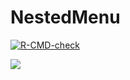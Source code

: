 # NestedMenu

<!-- badges: start -->
[![R-CMD-check](https://github.com/stla/NestedMenu/actions/workflows/R-CMD-check.yaml/badge.svg)](https://github.com/stla/NestedMenu/actions/workflows/R-CMD-check.yaml)
<!-- badges: end -->

![](https://raw.githubusercontent.com/stla/NestedMenu/main/inst/screenshots/screenshot1.gif)
